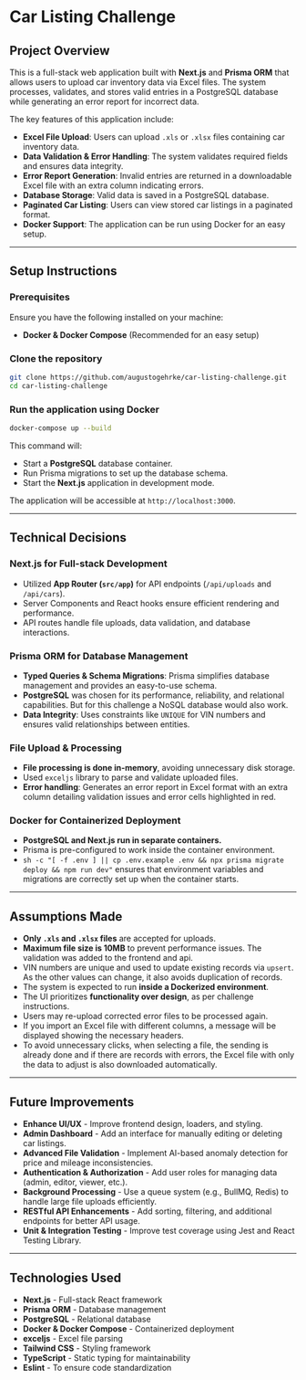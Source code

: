 # Car Listing Challenge

## Project Overview
This is a full-stack web application built with **Next.js** and **Prisma ORM** that allows users to upload car inventory data via Excel files. The system processes, validates, and stores valid entries in a PostgreSQL database while generating an error report for incorrect data.

The key features of this application include:
- **Excel File Upload**: Users can upload `.xls` or `.xlsx` files containing car inventory data.
- **Data Validation & Error Handling**: The system validates required fields and ensures data integrity.
- **Error Report Generation**: Invalid entries are returned in a downloadable Excel file with an extra column indicating errors.
- **Database Storage**: Valid data is saved in a PostgreSQL database.
- **Paginated Car Listing**: Users can view stored car listings in a paginated format.
- **Docker Support**: The application can be run using Docker for an easy setup.

---

## Setup Instructions
### **Prerequisites**
Ensure you have the following installed on your machine:
- **Docker & Docker Compose** (Recommended for an easy setup)

### **Clone the repository**
```sh
git clone https://github.com/augustogehrke/car-listing-challenge.git
cd car-listing-challenge
```

### **Run the application using Docker**
```sh
docker-compose up --build
```
This command will:
- Start a **PostgreSQL** database container.
- Run Prisma migrations to set up the database schema.
- Start the **Next.js** application in development mode.


The application will be accessible at `http://localhost:3000`.

---

## Technical Decisions
### **Next.js for Full-stack Development**
- Utilized **App Router (`src/app`)** for API endpoints (`/api/uploads` and `/api/cars`).
- Server Components and React hooks ensure efficient rendering and performance.
- API routes handle file uploads, data validation, and database interactions.

### **Prisma ORM for Database Management**
- **Typed Queries & Schema Migrations**: Prisma simplifies database management and provides an easy-to-use schema.
- **PostgreSQL** was chosen for its performance, reliability, and relational capabilities. But for this challenge a NoSQL database would also work.
- **Data Integrity**: Uses constraints like `UNIQUE` for VIN numbers and ensures valid relationships between entities.

### **File Upload & Processing**
- **File processing is done in-memory**, avoiding unnecessary disk storage.
- Used `exceljs` library to parse and validate uploaded files.
- **Error handling**: Generates an error report in Excel format with an extra column detailing validation issues and error cells highlighted in red.

### **Docker for Containerized Deployment**
- **PostgreSQL and Next.js run in separate containers.**
- Prisma is pre-configured to work inside the container environment.
- `sh -c "[ -f .env ] || cp .env.example .env && npx prisma migrate deploy && npm run dev"` ensures that environment variables and migrations are correctly set up when the container starts.

---

## Assumptions Made
- **Only `.xls` and `.xlsx` files** are accepted for uploads.
- **Maximum file size is 10MB** to prevent performance issues. The validation was added to the frontend and api.
- VIN numbers are unique and used to update existing records via `upsert`. As the other values can change, it also avoids duplication of records.
- The system is expected to run **inside a Dockerized environment**.
- The UI prioritizes **functionality over design**, as per challenge instructions.
- Users may re-upload corrected error files to be processed again.
- If you import an Excel file with different columns, a message will be displayed showing the necessary headers.
- To avoid unnecessary clicks, when selecting a file, the sending is already done and if there are records with errors, the Excel file with only the data to adjust is also downloaded automatically.

---

## Future Improvements
- **Enhance UI/UX** - Improve frontend design, loaders, and styling.
- **Admin Dashboard** - Add an interface for manually editing or deleting car listings.
- **Advanced File Validation** - Implement AI-based anomaly detection for price and mileage inconsistencies.
- **Authentication & Authorization** - Add user roles for managing data (admin, editor, viewer, etc.).
- **Background Processing** - Use a queue system (e.g., BullMQ, Redis) to handle large file uploads efficiently.
- **RESTful API Enhancements** - Add sorting, filtering, and additional endpoints for better API usage.
- **Unit & Integration Testing** - Improve test coverage using Jest and React Testing Library.

---

## Technologies Used
- **Next.js** - Full-stack React framework
- **Prisma ORM** - Database management
- **PostgreSQL** - Relational database
- **Docker & Docker Compose** - Containerized deployment
- **exceljs** - Excel file parsing
- **Tailwind CSS** - Styling framework
- **TypeScript** - Static typing for maintainability
- **Eslint** - To ensure code standardization
